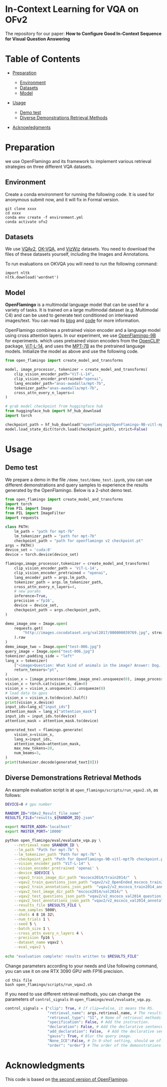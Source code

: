 # In-Context Learning for VQA on OFv2

The repository for our paper:
**How to Configure Good In-Context Sequence for Visual Question Answering**


# Table of Contents
- [Preparation](#Preparation)
  * [Environment](#Environment)
  * [Datasets](#Datasets)
  * [Model](#Model)
- [Usage](#usage)
  * [Demo test](#Demo-test)
  * [Diverse Demonstrations Retrieval Methods](#Diverse-Demonstrations-Retrieval-Methods)

- [Acknowledgments](#acknowledgments)



# Preparation
we use OpenFlamingo and its framework to implement various retrieval strategies on three different VQA datasets.
## Environment
Create a conda environment for running the following code. It is used for anonymous submit now, and it will fix in Formal version.

```
git clone xxxx
cd xxxx
conda env create -f environment.yml
conda activate ofv2
```
## Datasets
We use [VQAv2](https://visualqa.org/download.html), [OK-VQA](https://okvqa.allenai.org/download.html), and [VizWiz](https://vizwiz.org/tasks-and-datasets/vqa/) datasets. You need to download the files of these datasets yourself, including the Images and Annotations. 

To run evaluations on OKVQA you will need to run the following command:
```
import nltk
nltk.download('wordnet')
```
## Model
**OpenFlamingo** is a multimodal language model that can be used for a variety of tasks. It is trained on a large multimodal dataset (e.g. Multimodal C4) and can be used to generate text conditioned on interleaved images/text. You can read its [blog](https://laion.ai/blog/open-flamingo-v2/) and [code](https://github.com/mlfoundations/open_flamingo) for more information. 


OpenFlamingo combines a pretrained vision encoder and a language model using cross attention layers. In our experiment, we use [OpenFlamingo-9B]() for experiments. which uses pretrained vision encoders from the [OpenCLIP](https://github.com/mlfoundations/open_clip) package, [ViT-L-14](https://huggingface.co/openai/clip-vit-large-patch14), and uses the [MPT-7B](https://huggingface.co/mosaicml/mpt-7b) as the pretrained language models. Initialize the model as above and use the following code.
``` python
from open_flamingo import create_model_and_transforms

model, image_processor, tokenizer = create_model_and_transforms(
    clip_vision_encoder_path="ViT-L-14",
    clip_vision_encoder_pretrained="openai",
    lang_encoder_path="anas-awadalla/mpt-7b",
    tokenizer_path="anas-awadalla/mpt-7b",
    cross_attn_every_n_layers=4
)

# grab model checkpoint from huggingface hub
from huggingface_hub import hf_hub_download
import torch

checkpoint_path = hf_hub_download("openflamingo/OpenFlamingo-9B-vitl-mpt7b", "checkpoint.pt")
model.load_state_dict(torch.load(checkpoint_path), strict=False)
```

# Usage
## Demo test
We prepare a demo in the file `/demo_test/demo_test.ipynb`, you can use different demonstrations and query samples to experience the results generated by the OpenFlamingo. Below is a 2-shot demo test.
``` python
from open_flamingo import create_model_and_transforms
import torch
from PIL import Image
from PIL import ImageFilter 
import requests

class PATH:
    lm_path = "path for mpt-7b"
    lm_tokenizer_path = "path for mpt-7b"
    checkpoint_path = "path for openflamingo v2 checkpoint.pt"
args = PATH()
device_set = 'cuda:0'
device = torch.device(device_set)

flamingo,image_processor,tokenizer = create_model_and_transforms(
    clip_vision_encoder_path = 'ViT-L-14',
    clip_vision_encoder_pretrained = "openai",
    lang_encoder_path = args.lm_path,
    tokenizer_path = args.lm_tokenizer_path,
    cross_attn_every_n_layers=4,
    # new params
    inference=True,
    precision ='fp16',
    device = device_set,
    checkpoint_path = args.checkpoint_path,
)

demo_image_one = Image.open(
    requests.get(
        "http://images.cocodataset.org/val2017/000000039769.jpg", stream=True
    ).raw
)
demo_image_two = Image.open("test-006.jpg")
query_image = Image.open("test-006.jpg")
tokenizer.padding_side = "left"
lang_x = tokenizer(
    ["<image>Question: What kind of animals in the image? Answer: Dog. <|endofchunk|><image>Question: What kind of animals in the image? Answer: Dog. <|endofchunk|><image>Question: What kind of animals in the image? Answer:"],
    return_tensors="pt",
)
vision_x = [image_processor(demo_image_one).unsqueeze(0), image_processor(demo_image_two).unsqueeze(0), image_processor(query_image).unsqueeze(0)]
vision_x = torch.cat(vision_x, dim=0)
vision_x = vision_x.unsqueeze(1).unsqueeze(0)
# load data to gpus
vision_x = vision_x.to(device).half()
print(vision_x.device)
input_ids=lang_x["input_ids"]
attention_mask = lang_x["attention_mask"]
input_ids = input_ids.to(device)
attention_mask = attention_mask.to(device)

generated_text = flamingo.generate(
    vision_x=vision_x,
    lang_x=input_ids,
    attention_mask=attention_mask,
    max_new_tokens=20,
    num_beams=3,
)
print(tokenizer.decode(generated_text[0]))
```


## Diverse Demonstrations Retrieval Methods
An example evaluation script is at `open_flamingo/scripts/run_vqav2.sh`, as follows:
```sh
DEVICE=0 # gpu number

RANDOM_ID="VQAv2_Result_file_name"
RESULTS_FILE="results_${RANDOM_ID}.json"

export MASTER_ADDR='localhost'
export MASTER_PORT='10000' 

python open_flamingo/eval/evaluate_vqa.py \
    --retrieval_name $RANDOM_ID \
    --lm_path "Path for mpt-7b" \
    --lm_tokenizer_path "Path for mpt-7b" \
    --checkpoint_path "Path for OpenFlamingo-9B-vitl-mpt7b checkpoint.pt" \
    --vision_encoder_path "ViT-L-14" \
    --vision_encoder_pretrained 'openai' \
    --device $DEVICE \
    --vqav2_train_image_dir_path "mscoco2014/train2014/"  \
    --vqav2_train_questions_json_path "vqav2/v2_OpenEnded_mscoco_train2014_questions.json" \
    --vqav2_train_annotations_json_path  "vqav2/v2_mscoco_train2014_annotations.json" \
    --vqav2_test_image_dir_path "mscoco2014/val2014/" \
    --vqav2_test_questions_json_path "vqav2/v2_mscoco_val2014_question_subdata.json" \
    --vqav2_test_annotations_json_path "vqav2/v2_mscoco_val2014_annotations_subdata.json" \
    --results_file $RESULTS_FILE \
    --num_samples 5000\
    --shots 4 8 16 32\
    --num_trials 1 \
    --seed 5 \
    --batch_size 1 \
    --cross_attn_every_n_layers 4 \
    --precision fp16 \
    --dataset_name vqav2 \
    --eval_vqav2 \
    
echo "evaluation complete! results written to $RESULTS_FILE"
```
Change parameters according to your needs and Use following command, you can use it on one RTX 3090 GPU with FP16 precision. 
```
cd this file
bash open_flamingo/scripts/run_vqav2.sh
```
If you need to use different retrieval methods, you can change the parameters of `control_signals` in `open_flamingo/eval/evaluate_vqa.py`.
``` python
control_signals = {"clip": True, # If clip==False, it means the RS.
                   "retrieval_name": args.retrieval_name, # The results file name.
                   "retrieval_type": "SI", # Name of retrieval methods. SI/SQ/SI_Q...
                   "specification": False, # Add the instruction.
                   "declaration": False, # Add the declarative sentence into the demonstrations.
                   "add_declaration": False,  # Add the declarative sentence into the demonstrations.
                   "gauss": True, # Blur the query image.
                   "None_ICE":False, # In 0-shot setting, should we offer demonstration for the Model.
                   "order": "order"} # The order of the demonstrations. order/reverse
```

# Acknowledgments
This code is based on [the second version of OpenFlamingo](https://github.com/mlfoundations/open_flamingo).